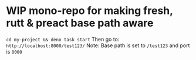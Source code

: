 # WIP mono-repo for making fresh, rutt & preact base path aware
`cd my-project && deno task start`
Then go to: `http://localhost:8000/test123/`
Note: Base path is set to `/test123` and port is `8000`
